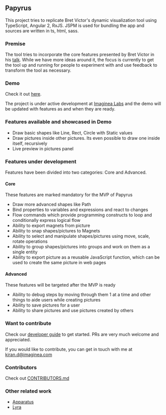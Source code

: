 ## Papyrus
This project tries to replicate Bret Victor's dynamic visualization tool using TypeScript, Angular 2, RxJS. JSPM is used for bundling the app and sources are written in ts, html, sass.

### Premise
The tool tries to incorporate the core features presented by Bret Victor in his [talk](https://vimeo.com/66085662). While we have more ideas around it, the focus is currently to get the tool up and running for people to experiment with and use feedback to transform the tool as necessary.

### Demo
Check it out [here](https://hashd.github.io/papyrus/editor).

The project is under active development at [Imaginea Labs](http://www.imaginea.com/labs) and the demo will be updated with features as and when they are ready.

### Features available and showcased in Demo
- Draw basic shapes like Line, Rect, Circle with Static values
- Draw pictures inside other pictures. Its even possible to draw one inside itself, recursively
- Live preview in pictures panel

### Features under development
Features have been divided into two categories: Core and Advanced.

#### Core
These features are marked mandatory for the MVP of Papyrus

- Draw more advanced shapes like Path
- Bind properties to variables and expressions and react to changes
- Flow commands which provide programming constructs to loop and conditionally express logical flow
- Ability to export magnets from picture
- Ability to snap shapes/pictures to Magnets
- Ability to select and manipulate shapes/pictures using move, scale, rotate operations
- Ability to group shapes/pictures into groups and work on them as a single entity
- Ability to export picture as a reusable JavaScript function, which can be used to create the same picture in web pages

#### Advanced
These features will be targeted after the MVP is ready

- Ability to debug steps by moving through them 1 at a time and other things to aide users while creating pictures
- Ability to save pictures for a user
- Ability to share pictures and use pictures created by others

### Want to contribute
Check our [developer guide](docs) to get started. PRs are very much welcome and appreciated.

If you would like to contribute, you can get in touch with me at kiran.d@imaginea.com

### Contributors
Check out [CONTRIBUTORS.md](CONTRIBUTORS.md)

### Other related work
- [Apparatus](http://aprt.us)
- [Lyra](http://idl.cs.washington.edu/projects/lyra)
